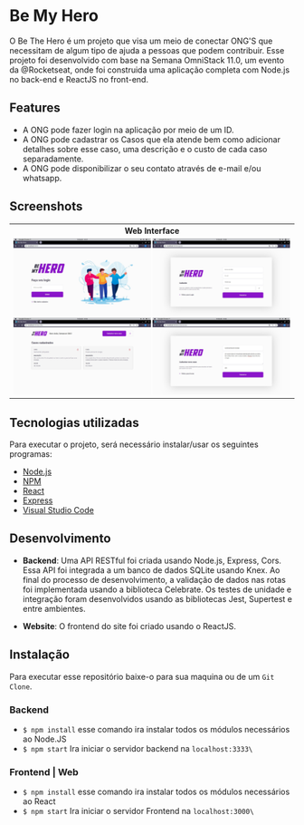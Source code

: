 # Be My Hero
O Be The Hero é um projeto que visa um meio de conectar ONG'S que necessitam de algum tipo de ajuda a pessoas que podem contribuir.
Esse projeto foi desenvolvido com base na Semana OmniStack 11.0, um evento da @Rocketseat, onde foi construida uma aplicação completa com Node.js no back-end e ReactJS no front-end.

## Features
* A ONG pode fazer login na aplicação por meio de um ID.
* A ONG pode cadastrar os Casos que ela atende bem como adicionar detalhes sobre esse caso, uma descrição e o custo de cada caso separadamente.
* A ONG pode disponibilizar o seu contato através de e-mail e/ou whatsapp.

## Screenshots
<table>
	<tr>
		<th width="100%">
			Web Interface<br>
		</th>
	</tr>
	<tr>
		<td width="50%">
			<img width="49.5%" src="https://raw.githubusercontent.com/danielalves96/be-my-hero/master/screenshots/Login.jpeg">
			<img width="49.5%" src="https://raw.githubusercontent.com/danielalves96/be-my-hero/master/screenshots/Register.jpeg">
			<img width="49.5%" src="https://raw.githubusercontent.com/danielalves96/be-my-hero/master/screenshots/Home.jpeg">
			<img width="49.5%" src="https://raw.githubusercontent.com/danielalves96/be-my-hero/master/screenshots/Incident.jpeg">
		</td>
	</tr>
</table>



## Tecnologias utilizadas
Para executar o projeto, será necessário instalar/usar os seguintes programas:
* [Node.js](https://nodejs.org/en/download/)
* [NPM](https://www.npmjs.com/)
* [React](https://pt-br.reactjs.org/)
* [Express](http://www.react.express/)
* [Visual Studio Code](https://code.visualstudio.com/download)

## Desenvolvimento

* **Backend**: Uma API RESTful foi criada usando Node.js, Express, Cors. Essa API foi integrada a um banco de dados SQLite usando Knex. Ao final do processo de desenvolvimento, a validação de dados nas rotas foi implementada usando a biblioteca Celebrate. Os testes de unidade e integração foram desenvolvidos usando as bibliotecas Jest, Supertest e entre ambientes.

* **Website**: O frontend do site foi criado usando o ReactJS.

## Instalação 

Para executar esse repositório baixe-o para sua maquina ou de um `Git Clone`.

### Backend 

- `$ npm install` esse comando ira instalar todos os módulos necessários ao Node.JS
-  `$ npm start` Ira iniciar o servidor backend na `localhost:3333\` 

### Frontend | Web

- `$ npm install` esse comando ira instalar todos os módulos necessários ao React
-  `$ npm start` Ira iniciar o servidor Frontend na `localhost:3000\` 

